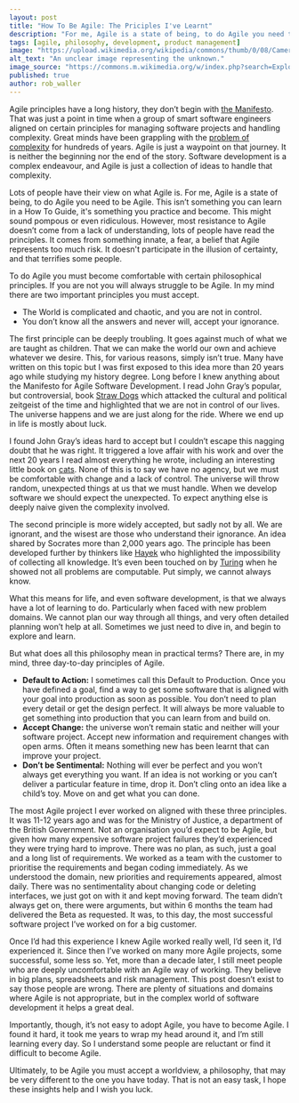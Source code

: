 ```yaml
---
layout: post
title: "How To Be Agile: The Priciples I've Learnt"
description: "For me, Agile is a state of being, to do Agile you need to be Agile. This isn’t something you can learn in a How To Guide, it's something you practice and become."
tags: [agile, philosophy, development, product management]
image: "https://upload.wikimedia.org/wikipedia/commons/thumb/0/08/Camera_zoom_burst_on_a_Microsoft_computer_keyboard_in_Tuntorp_8.jpg/1600px-Camera_zoom_burst_on_a_Microsoft_computer_keyboard_in_Tuntorp_8.jpg"
alt_text: "An unclear image representing the unknown."
image_source: "https://commons.m.wikimedia.org/w/index.php?search=Explosion&title=Special:MediaSearch&type=image"
published: true
author: rob_waller
---
```

Agile principles have a long history, they don’t begin with [the Manifesto](https://agilemanifesto.org/). That was just a point in time when a group of smart software engineers aligned on certain principles for managing software projects and handling complexity. Great minds have been grappling with the [problem of complexity](https://en.wikipedia.org/wiki/Mission-type_tactics) for hundreds of years. Agile is just a waypoint on that journey. It is neither the beginning nor the end of the story. Software development is a complex endeavour, and Agile is just a collection of ideas to handle that complexity.

Lots of people have their view on what Agile is. For me, Agile is a state of being, to do Agile you need to be Agile. This isn’t something you can learn in a How To Guide, it's something you practice and become. This might sound pompous or even ridiculous. However, most resistance to Agile doesn’t come from a lack of understanding, lots of people have read the principles. It comes from something innate, a fear, a belief that Agile represents too much risk. It doesn't participate in the illusion of certainty, and that terrifies some people.

To do Agile you must become comfortable with certain philosophical principles. If you are not you will always struggle to be Agile. In my mind there are two important principles you must accept.  
 
- The World is complicated and chaotic, and you are not in control.
- You don’t know all the answers and never will, accept your ignorance.

The first principle can be deeply troubling. It goes against much of what we are taught as children. That we can make the world our own and achieve whatever we desire. This, for various reasons, simply isn’t true. Many have written on this topic but I was first exposed to this idea more than 20 years ago while studying my history degree. Long before I knew anything about the Manifesto for Agile Software Development. I read John Gray’s popular, but controversial, book [Straw Dogs](https://www.goodreads.com/book/show/230733.Straw_Dogs) which attacked the cultural and political zeitgeist of the time and highlighted that we are not in control of our lives. The universe happens and we are just along for the ride. Where we end up in life is mostly about luck. 

I found John Gray’s ideas hard to accept but I couldn’t escape this nagging doubt that he was right. It triggered a love affair with his work and over the next 20 years I read almost everything he wrote, including an interesting little book on [cats](https://www.goodreads.com/book/show/50403449-feline-philosophy). None of this is to say we have no agency, but we must be comfortable with change and a lack of control. The universe will throw random, unexpected things at us that we must handle. When we develop software we should expect the unexpected. To expect anything else is deeply naive given the complexity involved.

The second principle is more widely accepted, but sadly not by all. We are ignorant, and the wisest are those who understand their ignorance. An idea shared by Socrates more than 2,000 years ago. The principle has been developed further by thinkers like [Hayek](https://en.wikipedia.org/wiki/Local_knowledge_problem) who highlighted the impossibility of collecting all knowledge. It’s even been touched on by [Turing](https://en.wikipedia.org/wiki/Turing%27s_proof) when he showed not all problems are computable. Put simply, we cannot always know.

What this means for life, and even software development, is that we always have a lot of learning to do. Particularly when faced with new problem domains. We cannot plan our way through all things, and very often detailed planning won’t help at all. Sometimes we just need to dive in, and begin to explore and learn. 

But what does all this philosophy mean in practical terms? There are, in my mind, three day-to-day principles of Agile.

- **Default to Action:** I sometimes call this Default to Production. Once you have defined a goal, find a way to get some software that is aligned with your goal into production as soon as possible. You don’t need to plan every detail or get the design perfect. It will always be more valuable to get something into production that you can learn from and build on.
- **Accept Change:** the universe won’t remain static and neither will your software project. Accept new information and requirement changes with open arms. Often it means something new has been learnt that can improve your project.   
- **Don’t be Sentimental:** Nothing will ever be perfect and you won’t always get everything you want. If an idea is not working or you can’t deliver a particular feature in time, drop it. Don’t cling onto an idea like a child’s toy. Move on and get what you can done.

The most Agile project I ever worked on aligned with these three principles. It was 11-12 years ago and was for the Ministry of Justice, a department of the British Government. Not an organisation you’d expect to be Agile, but given how many expensive software project failures they’d experienced they were trying hard to improve. There was no plan, as such, just a goal and a long list of requirements. We worked as a team with the customer to prioritise the requirements and began coding immediately. As we understood the domain, new priorities and requirements appeared, almost daily. There was no sentimentality about changing code or deleting interfaces, we just got on with it and kept moving forward. The team didn’t always get on, there were arguments, but within 6 months the team had delivered the Beta as requested. It was, to this day, the most successful software project I’ve worked on for a big customer. 

Once I’d had this experience I knew Agile worked really well, I’d seen it, I’d experienced it. Since then I’ve worked on many more Agile projects, some successful, some less so. Yet, more than a decade later, I still meet people who are deeply uncomfortable with an Agile way of working. They believe in big plans, spreadsheets and risk management. This post doesn’t exist to say those people are wrong. There are plenty of situations and domains where Agile is not appropriate, but in the complex world of software development it helps a great deal.

Importantly, though, it’s not easy to adopt Agile, you have to become Agile. I found it hard, it took me years to wrap my head around it, and I’m still learning every day. So I understand some people are reluctant or find it difficult to become Agile. 

Ultimately, to be Agile you must accept a worldview, a philosophy, that may be very different to the one you have today. That is not an easy task, I hope these insights help and I wish you luck.
